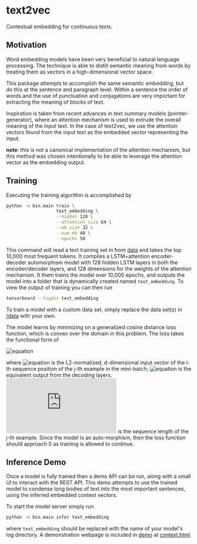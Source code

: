 # text2vec

Contextual embedding for continuous texts.

## Motivation

Word embedding models have been very beneficial to natural 
language processing. The technique is able to distill semantic 
meaning from words by treating them as vectors in a 
high-dimensional vector space.

This package attempts to accomplish the same semantic embedding, 
but do this at the sentence and paragraph level. Within a 
sentence the order of words and the use of punctuation and 
conjugations are very important for extracting the meaning 
of blocks of text.

Inspiration is taken from recent advances in text summary 
models (pointer-generator), where an attention mechanism is 
used to extrude the overall meaning of the input text. In the 
case of text2vec, we use the attention vectors found from the 
input text as the embedded vector representing the input.

**note**: this is not a canonical implementation of the attention 
mechanism, but this method was chosen intentionally to be able to 
leverage the attention vector as the embedding output.

## Training

Executing the training algorithm is accomplished by 
```bash
python -m bin.main train \
                   text_embedding \
                   --hidden 128 \
                   --attention_size 64 \
                   --mb_size 32 \
                   --num_mb 40 \
                   --epochs 50
```
This command will read a text training set in from [data](text2vec/data) 
and takes the top 10,000 most frequent tokens. It compiles 
a LSTM+attention encoder-decoder automorphism model with 
128 hidden LSTM layers in both the encoder/decoder layers, 
and 128 dimensions for the weights of the attention 
mechanism. It them trains the model over 10,000 epochs, and 
outputs the model into a folder that is dynamically created 
named `text_embedding`. To view the output of training you 
can then run
```bash
tensorboard --logdir text_embedding
```

To train a model with a custom data set, simply replace the 
data set(s) in [/data](text2vec/data) with your own.

The model learns by minimizing on a generalized cosine distance 
loss function, which is convex over the domain in this problem. 
The loss takes the functional form of

![equation](http://latex.codecogs.com/svg.latex?\mathcal{L}_{mb}%20=%20\sum_{j=1}^{N_{mb}}%20\sum_{i=1}^{L_j}%20\frac{1}{L_j}%20\left(1%20-%20\textbf{v}_i^{\mathcal{I}_j}%20\cdot%20\textbf{v}_i^{\mathcal{O}_j}%20\right%20))

where ![equation](http://latex.codecogs.com/svg.latex?\textbf{v}_i^{\mathcal{I}_j}) 
is the L2-normalized, d-dimensional input vector of the i-th sequence 
position of the j-th example in the mini-batch; 
![equation](http://latex.codecogs.com/svg.latex?\textbf{v}_i^{\mathcal{O}_j}) 
is the equivalent output from the decoding layers. 
![equation](http://latex.codecogs.com/svg.latex?L_j) is the sequence 
length of the j-th example. Since the model is an auto-morphism, then 
the loss function should approach 0 as training is allowed to continue.

## Inference Demo

Once a model is fully trained then a demo API can be run, along with a small 
UI to interact with the REST API. This demo attempts to use the trained model 
to condense long bodies of text into the most important sentences, using the 
inferred embedded context vectors.

To start the model server simply run 
```bash
python -m bin.main infer text_embedding
```
where `text_embedding` should be replaced with the name of your model's log 
directory.  A demonstration webpage is included in [demo](demo) at 
[context.html](demo/context.html).
